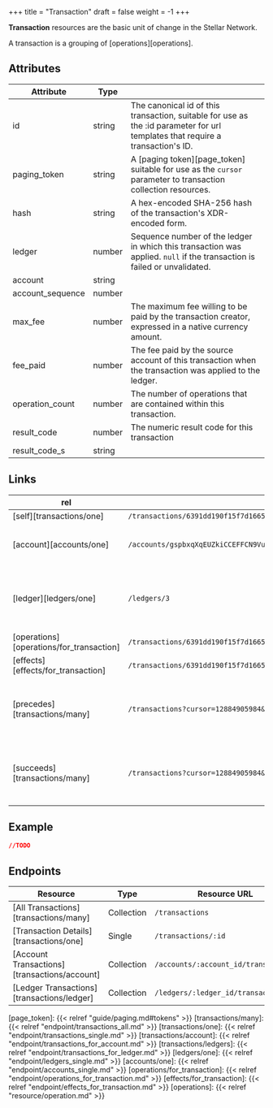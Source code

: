 +++
title  = "Transaction"
draft  = false
weight = -1
+++

**Transaction** resources are the basic unit of change in the Stellar Network.

A transaction is a grouping of [operations][operations]. 

## Attributes

|     Attribute     |  Type  |                                                                                                                                |
| ----------------- | ------ | ------------------------------------------------------------------------------------------------------------------------------ |
| id                | string | The canonical id of this transaction, suitable for use as the :id parameter for url templates that require a transaction's ID. |
| paging_token      | string | A [paging token][page_token] suitable for use as the `cursor` parameter to transaction collection resources.                    |
| hash              | string | A hex-encoded SHA-256 hash of the transaction's XDR-encoded form.                                                              |
| ledger            | number | Sequence number of the ledger in which this transaction was applied. `null` if the transaction is failed or unvalidated.        |
| account           | string |                                                                                                                                |
| account_sequence  | number |                                                                                                                                |
| max_fee           | number | The maximum fee willing to be paid by the transaction creator, expressed in a native currency amount.                           |
| fee_paid          | number | The fee paid by the source account of this transaction when the transaction was applied to the ledger.                          |
| operation_count   | number | The number of operations that are contained within this transaction.                                                            |
| result_code       | number | The numeric result code for this transaction                                                                                                                               |
| result_code_s     | string |                                                                                                                                 |

## Links

|                   rel                    |                                           Example                                           |                             Relation                             |
| ---------------------------------------- | ------------------------------------------------------------------------------------------- | ---------------------------------------------------------------- |
| [self][transactions/one]                 | `/transactions/6391dd190f15f7d1665ba53c63842e368f485651a53d8d852ed442a446d1c69a`            |                                                                  |
| [account][accounts/one]                  | `/accounts/gspbxqXqEUZkiCCEFFCN9Vu4FLucdjLLdLcsV6E82Qc1T7ehsTC`                             | The source account for this transaction.                         |
| [ledger][ledgers/one]                    | `/ledgers/3`                                                                                | The ledger in which this transaction was applied.                |
| [operations][operations/for_transaction] | `/transactions/6391dd190f15f7d1665ba53c63842e368f485651a53d8d852ed442a446d1c69a/operations` |                                                                  |
| [effects][effects/for_transaction]       | `/transactions/6391dd190f15f7d1665ba53c63842e368f485651a53d8d852ed442a446d1c69a/effects`    |                                                                  |
| [precedes][transactions/many]            | `/transactions?cursor=12884905984&order=asc`                                                | A collection of transactions that occure after this transaction. |
| [succeeds][transactions/many]            | `/transactions?cursor=12884905984&order=desc`                                               | A collection of transactions that occur before this transaction. |

## Example

```json
//TODO
```

## Endpoints

|                   Resource                   |    Type    |             Resource URL             |
| -------------------------------------------- | ---------- | ------------------------------------ |
| [All Transactions][transactions/many]        | Collection | `/transactions`                      |
| [Transaction Details][transactions/one]      | Single     | `/transactions/:id`                  |
| [Account Transactions][transactions/account] | Collection | `/accounts/:account_id/transactions` |
| [Ledger Transactions][transactions/ledger]   | Collection | `/ledgers/:ledger_id/transactions`   |

[page_token]:                 {{< relref "guide/paging.md#tokens" >}}
[transactions/many]:          {{< relref "endpoint/transactions_all.md" >}}
[transactions/one]:           {{< relref "endpoint/transactions_single.md" >}}
[transactions/account]:       {{< relref "endpoint/transactions_for_account.md" >}}
[transactions/ledgers]:       {{< relref "endpoint/transactions_for_ledger.md" >}}
[ledgers/one]:                {{< relref "endpoint/ledgers_single.md" >}}
[accounts/one]:               {{< relref "endpoint/accounts_single.md" >}}
[operations/for_transaction]: {{< relref "endpoint/operations_for_transaction.md" >}}
[effects/for_transaction]:    {{< relref "endpoint/effects_for_transaction.md" >}}
[operations]:                 {{< relref "resource/operation.md" >}}


